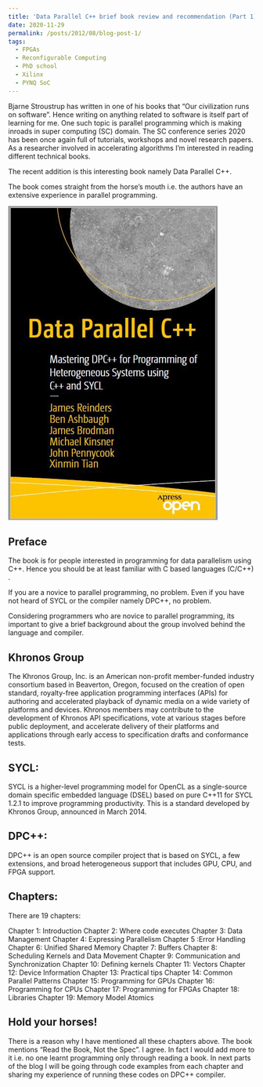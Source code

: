 ```yaml
---
title: 'Data Parallel C++ brief book review and recommendation (Part 1)'
date: 2020-11-29
permalink: /posts/2012/08/blog-post-1/
tags:
  - FPGAs
  - Reconfigurable Computing
  - PhD school
  - Xilinx
  - PYNQ SoC
---
```


Bjarne Stroustrup has written in one of his books that “Our civilization runs on software”. Hence writing on anything related to software is itself part of learning for me. One such topic is parallel programming which is making inroads in super computing (SC) domain. The SC conference series 2020 has been once again full of tutorials, workshops and novel research papers. As a researcher involved in accelerating algorithms I’m interested in reading different technical books.

The recent addition is this interesting book namely Data Parallel C++.

The book comes straight from the horse’s mouth i.e. the authors have an extensive experience in parallel programming.


![](/images/dpc.jpeg)


Preface
------

The book is for people interested in programming for data parallelism using C++. Hence you should be at least familiar with C based languages (C/C++) .

If you are a novice to parallel programming, no problem. Even if you have not heard of SYCL or the compiler namely DPC++, no problem.

Considering programmers who are novice to parallel programming, its important to give a brief background about the group involved behind the language and compiler.



Khronos Group
-------------

The Khronos Group, Inc. is an American non-profit member-funded industry consortium based in Beaverton, Oregon, focused on the creation of open standard, royalty-free application programming interfaces (APIs) for authoring and accelerated playback of dynamic media on a wide variety of platforms and devices. Khronos members may contribute to the development of Khronos API specifications, vote at various stages before public deployment, and accelerate delivery of their platforms and applications through early access to specification drafts and conformance tests.




SYCL:
-------

SYCL is a higher-level programming model for OpenCL as a single-source domain specific embedded language (DSEL) based on pure C++11 for SYCL 1.2.1 to improve programming productivity. This is a standard developed by Khronos Group, announced in March 2014.


DPC++:
-------

DPC++ is an open source compiler project that is based on SYCL, a few extensions, and broad heterogeneous support that includes GPU, CPU, and FPGA support.

Chapters:
---------

There are 19 chapters:

Chapter 1: Introduction
Chapter 2: Where code executes
Chapter 3: Data Management
Chapter 4: Expressing Parallelism
Chapter 5 :Error Handling
Chapter 6: Unified Shared Memory
Chapter 7: Buffers
Chapter 8: Scheduling Kernels and Data Movement
Chapter 9: Communication and Synchronization
Chapter 10: Defining kernels
Chapter 11: Vectors
Chapter 12: Device Information
Chapter 13: Practical tips
Chapter 14: Common Parallel Patterns
Chapter 15: Programming for GPUs
Chapter 16: Programming for CPUs
Chapter 17: Programming for FPGAs
Chapter 18: Libraries
Chapter 19: Memory Model Atomics

Hold your horses!
-----------------

There is a reason why I have mentioned all these chapters above. The book mentions “Read the Book, Not the Spec”. I agree. In fact I would add more to it i.e. no one learnt programming only through reading a book. In next parts of the blog I will be going through code examples from each chapter and sharing my experience of running these codes on DPC++ compiler.
